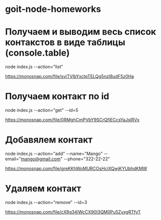 # goit-node-homeworks

# Получаем и выводим весь список контакстов в виде таблицы (console.table)

node index.js --action="list"

https://monosnap.com/file/sviTVlbYxctpTELQg5nzI8udF5z0Ha

# Получаем контакт по id

node index.js --action="get" --id=5

https://monosnap.com/file/0RMghCmPVbY9SCrQfjECcsYaJsIRVx

# Добавялем контакт

node index.js --action="add" --name="Mango" --email="mango@gmail.com" --phone="322-22-22"

https://monosnap.com/file/greKKhWoMURCOsHciXQwjKYUbhdKMW

# Удаляем контакт

node index.js --action="remove" --id=3

https://monosnap.com/file/cX8g34IWcCX90I3QM0Pu5ZvxgRTfyT
